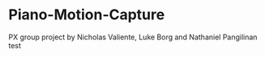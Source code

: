 # Piano-Motion-Capture
PX group project by Nicholas Valiente, Luke Borg and Nathaniel Pangilinan
test
